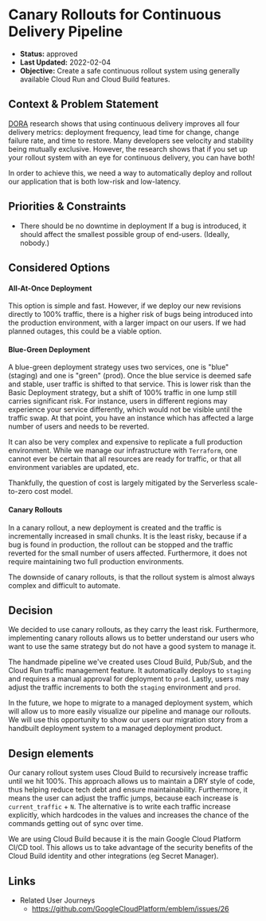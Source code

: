 # Canary Rollouts for Continuous Delivery Pipeline

* **Status:** approved
* **Last Updated:** 2022-02-04
* **Objective:** Create a safe continuous rollout system using generally available Cloud Run and Cloud Build features.

## Context & Problem Statement

[DORA](https://www.devops-research.com/research.html) research shows that using continuous delivery improves all four delivery metrics: deployment frequency, lead time for change, change failure rate, and time to restore.  Many developers see velocity and stability being mutually exclusive.  However, the research shows that if you set up your rollout system with an eye for continuous delivery, you can have both!  

In order to achieve this, we need a way to automatically deploy and rollout our application that is both low-risk and low-latency.  

## Priorities & Constraints <!-- optional -->

* There should be no downtime in deployment
If a bug is introduced, it should affect the smallest possible group of end-users. (Ideally, nobody.)

## Considered Options

#### All-At-Once Deployment
 
This option is simple and fast.  However, if we deploy our new revisions directly to 100% traffic, there is a higher risk of bugs being introduced into the production environment, with a larger impact on our users.  If we had planned outages, this could be a viable option. 

#### Blue-Green Deployment

A blue-green deployment strategy uses two services, one is "blue" (staging) and one is "green" (prod). Once the blue service is deemed safe and stable, user traffic is shifted to that service.  This is lower risk than the Basic Deployment strategy, but a shift of 100% traffic in one lump still carries significant risk.  For instance, users in different regions may experience your service differently, which would not be visible until the traffic swap. At that point, you have an instance which has affected a large number of users and needs to be reverted. 

It can also be very complex and expensive to replicate a full production environment. While we manage our infrastructure with `Terraform`, one cannot ever be certain that all resources are ready for traffic, or that all environment variables are updated, etc.  

Thankfully, the question of cost is largely mitigated by the Serverless scale-to-zero cost model. 

#### Canary Rollouts

In a canary rollout, a new deployment is created and the traffic is incrementally increased in small chunks. It is the least risky, because if a bug is found in production, the rollout can be stopped and the traffic reverted for the small number of users affected.  Furthermore, it does not require maintaining two full production environments.  

The downside of canary rollouts, is that the rollout system is almost always complex and difficult to automate.  

## Decision

We decided to use canary rollouts, as they carry the least risk. Furthermore, implementing canary rollouts allows us to better understand our users who want to use the same strategy but do not have a good system to manage it.  

The handmade pipeline we've created uses Cloud Build, Pub/Sub, and the Cloud Run traffic management feature.  It automatically deploys to `staging` and requires a manual approval for deployment to `prod`.  Lastly, users may adjust the traffic increments to both the `staging` environment and `prod`.  

In the future, we hope to migrate to a managed deployment system, which will allow us to more easily visualize our pipeline and manage our rollouts.  We will use this opportunity to show our users our migration story from a handbuilt deployment system to a managed deployment product. 

## Design elements

Our canary rollout system uses Cloud Build to recursively increase traffic until we hit 100%.  This approach allows us to maintain a DRY style of code, thus helping reduce tech debt and ensure maintainability.  Furthermore, it means the user can adjust the traffic jumps, because each increase is `current_traffic` + `N`.  The alternative is to write each traffic increase explicitly, which hardcodes in the values and increases the chance of the commands getting out of sync over time.  

We are using Cloud Build because it is the main Google Cloud Platform CI/CD tool.  This allows us to take advantage of the security benefits of the Cloud Build identity and other integrations (eg Secret Manager).  


## Links

* Related User Journeys
  * https://github.com/GoogleCloudPlatform/emblem/issues/26
